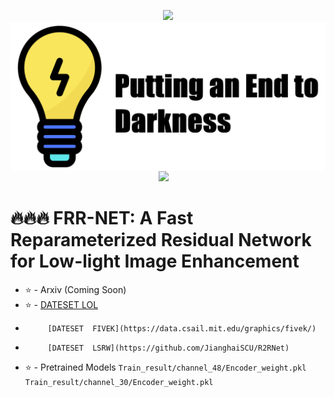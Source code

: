 <p align="center">
   <img src="https://readme-typing-svg.demolab.com?font=Fira+Code&pause=1000&width=435&lines=FRR NET&center=true&size=27" />
  <img src="https://github.com/chenyuhan1997/PED/blob/main/assets/1.png" alt="my" width="1000" style="display: block; margin: 0 auto;"/>
   <a href="https://github.com/chenyuhan1997/PED/"><img src="https://img.shields.io/badge/Project-PED-black" /></a>&emsp;
</p>

# :fire::fire::fire: FRR-NET: A Fast Reparameterized Residual Network for Low-light Image Enhancement

- :star: - Arxiv (Coming Soon)
- :star: - [DATESET  LOL](https://daooshee.github.io/BMVC2018website/)
-          [DATESET  FIVEK](https://data.csail.mit.edu/graphics/fivek/)
-          [DATESET  LSRW](https://github.com/JianghaiSCU/R2RNet) 
- :star: - Pretrained Models `Train_result/channel_48/Encoder_weight.pkl` `Train_result/channel_30/Encoder_weight.pkl`


